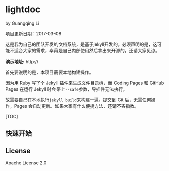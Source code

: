 # lightdoc

by Guangqing Li

项目更新日期：2017-03-08

这是我为自己的团队开发的文档系统，是基于jekyll开发的。必须声明的是，这可能不适合大家的需求，毕竟是自己内部使用然后拿出来开源的，还请大家见谅。

**演示地址:** http://


首先要说明的是，本项目需要本地构建操作。

因为用 Ruby 写了个 Jekyll 插件来生成文件目录树，而 Coding Pages 和 GitHub Pages 在运行 Jekyll 时会带上`--safe`参数，导插件无法执行。

故需要自己在本地执行`jekyll build`来构建一遍。提交到 Git 后，无需任何操作，Pages 会自动更新。如果大家有什么便捷方法，还请不吝指教。

[TOC]

## 快速开始

## License

Apache License 2.0
